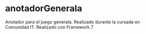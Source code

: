 # anotadorGenerala
Anotador para el juego generala. Realizado durante la cursada en Comunidad IT. 
Realizado con Framework 7
